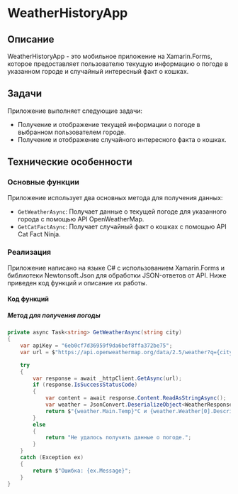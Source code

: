 # WeatherHistoryApp

## Описание

WeatherHistoryApp - это мобильное приложение на Xamarin.Forms, которое предоставляет пользователю текущую информацию о погоде в указанном городе и случайный интересный факт о кошках. 

## Задачи

Приложение выполняет следующие задачи:
- Получение и отображение текущей информации о погоде в выбранном пользователем городе.
- Получение и отображение случайного интересного факта о кошках.

## Технические особенности

### Основные функции

Приложение использует два основных метода для получения данных:
- `GetWeatherAsync`: Получает данные о текущей погоде для указанного города с помощью API OpenWeatherMap.
- `GetCatFactAsync`: Получает случайный факт о кошках с помощью API Cat Fact Ninja.

### Реализация

Приложение написано на языке C# с использованием Xamarin.Forms и библиотеки Newtonsoft.Json для обработки JSON-ответов от API. Ниже приведен код функций и описание их работы.

#### Код функций

##### Метод для получения погоды

```csharp
private async Task<string> GetWeatherAsync(string city)
{
    var apiKey = "6eb0cf7d36959f9da6bef8ffa372be75";
    var url = $"https://api.openweathermap.org/data/2.5/weather?q={city}&appid={apiKey}&units=metric&lang=ru";

    try
    {
        var response = await _httpClient.GetAsync(url);
        if (response.IsSuccessStatusCode)
        {
            var content = await response.Content.ReadAsStringAsync();
            var weather = JsonConvert.DeserializeObject<WeatherResponse>(content);
            return $"{weather.Main.Temp}°C и {weather.Weather[0].Description}";
        }
        else
        {
            return "Не удалось получить данные о погоде.";
        }
    }
    catch (Exception ex)
    {
        return $"Ошибка: {ex.Message}";
    }
}
